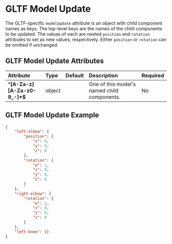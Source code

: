 
GLTF Model Update
=================


The GLTF-specific `modelUpdate` attribute is an object with child component names as keys. The top-level keys are the names of the child components to be updated. The values of each are nested `position` and `rotation` attributes to set as new values, respectively. Either `position` or `rotation` can be omitted if unchanged.

GLTF Model Update Attributes
-----------------------------

|Attribute|Type|Default|Description|Required|
| :--- | :--- | :--- | :--- | :--- |
|**^[A-Za-z][A-Za-z0-9_-]*$**|object||One of this model's named child components.|No|


GLTF Model Update Example
--------------------------


```json
{
    "left-elbow": {
        "position": {
            "x": 0,
            "y": 0,
            "z": 0
        },
        "rotation": {
            "w": 1,
            "x": 0,
            "y": 0,
            "z": 0
        }
    },
    "right-elbow": {
        "rotation": {
            "w": 1,
            "x": 0,
            "y": 0,
            "z": 0
        }
    },
    "left-knee": {}
}
```